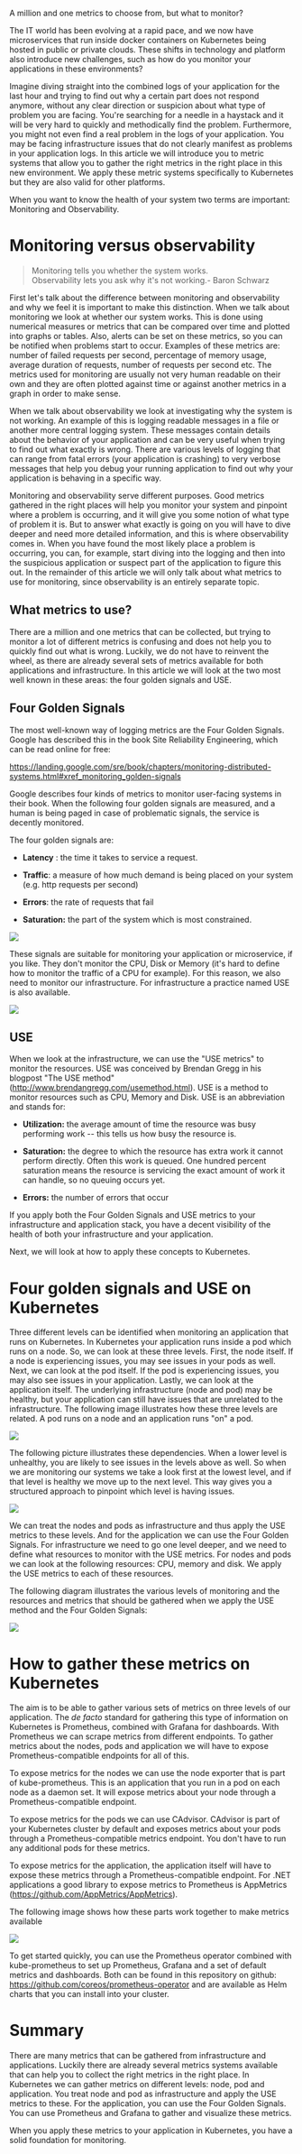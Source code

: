 A million and one metrics to choose from, but what to monitor?

The IT world has been evolving at a rapid pace, and we now have
microservices that run inside docker containers on Kubernetes being
hosted in public or private clouds. These shifts in technology and
platform also introduce new challenges, such as how do you monitor your
applications in these environments?

Imagine diving straight into the combined logs of your application for
the last hour and trying to find out why a certain part does not respond
anymore, without any clear direction or suspicion about what type of
problem you are facing. You're searching for a needle in a haystack and
it will be very hard to quickly and methodically find the problem.
Furthermore, you might not even find a real problem in the logs of your
application. You may be facing infrastructure issues that do not clearly
manifest as problems in your application logs. In this article we will
introduce you to metric systems that allow you to gather the right
metrics in the right place in this new environment. We apply these
metric systems specifically to Kubernetes but they are also valid for
other platforms.

When you want to know the health of your system two terms are important:
Monitoring and Observability.

# Monitoring versus observability 

> Monitoring tells you whether the system works.\
> Observability lets you ask why it\'s not working.- Baron Schwarz

First let's talk about the difference between monitoring and
observability and why we feel it is important to make this distinction.
When we talk about monitoring we look at whether our system works. This
is done using numerical measures or metrics that can be compared over
time and plotted into graphs or tables. Also, alerts can be set on these
metrics, so you can be notified when problems start to occur. Examples
of these metrics are: number of failed requests per second, percentage
of memory usage, average duration of requests, number of requests per
second etc. The metrics used for monitoring are usually not very human
readable on their own and they are often plotted against time or against
another metrics in a graph in order to make sense.

When we talk about observability we look at investigating why the system
is not working. An example of this is logging readable messages in a
file or another more central logging system. These messages contain
details about the behavior of your application and can be very useful
when trying to find out what exactly is wrong. There are various levels
of logging that can range from fatal errors (your application is
crashing) to very verbose messages that help you debug your running
application to find out why your application is behaving in a specific
way.

Monitoring and observability serve different purposes. Good metrics
gathered in the right places will help you monitor your system and
pinpoint where a problem is occurring, and it will give you some notion
of what type of problem it is. But to answer what exactly is going on
you will have to dive deeper and need more detailed information, and
this is where observability comes in. When you have found the most
likely place a problem is occurring, you can, for example, start diving
into the logging and then into the suspicious application or suspect
part of the application to figure this out. In the remainder of this
article we will only talk about what metrics to use for monitoring,
since observability is an entirely separate topic.

## What metrics to use?

There are a million and one metrics that can be collected, but trying to
monitor a lot of different metrics is confusing and does not help you to
quickly find out what is wrong. Luckily, we do not have to reinvent the
wheel, as there are already several sets of metrics available for both
applications and infrastructure. In this article we will look at the two
most well known in these areas: the four golden signals and USE.

## Four Golden Signals

The most well-known way of logging metrics are the Four Golden Signals.
Google has described this in the book Site Reliability Engineering,
which can be read online for free:

<https://landing.google.com/sre/book/chapters/monitoring-distributed-systems.html#xref_monitoring_golden-signals>

Google describes four kinds of metrics to monitor user-facing systems in
their book. When the following four golden signals are measured, and a
human is being paged in case of problematic signals, the service is
decently monitored.

The four golden signals are:

-   **Latency** : the time it takes to service a request.

-   **Traffic**: a measure of how much demand is being placed on your
    system (e.g. http requests per second)

-   **Errors**: the rate of requests that fail

-   **Saturation:** the part of the system which is most constrained.

![](./media/image1.png)

These signals are suitable for monitoring your application or
microservice, if you like. They don't monitor the CPU, Disk or Memory
(it's hard to define how to monitor the traffic of a CPU for example).
For this reason, we also need to monitor our infrastructure. For
infrastructure a practice named USE is also available.

![](./media/image2.png)


## USE

When we look at the infrastructure, we can use the "USE metrics" to
monitor the resources. USE was conceived by Brendan Gregg in his
blogpost "The USE method"
(<http://www.brendangregg.com/usemethod.html>). USE is a method to
monitor resources such as CPU, Memory and Disk. USE is an abbreviation
and stands for:

-   **Utilization:** the average amount of time the resource was busy
    performing work -- this tells us how busy the resource is.

-   **Saturation:** the degree to which the resource has extra work it
    cannot perform directly. Often this work is queued. One hundred
    percent saturation means the resource is servicing the exact amount
    of work it can handle, so no queuing occurs yet.

-   **Errors:** the number of errors that occur

If you apply both the Four Golden Signals and USE metrics to your
infrastructure and application stack, you have a decent visibility of
the health of both your infrastructure and your application.

Next, we will look at how to apply these concepts to Kubernetes.

# Four golden signals and USE on Kubernetes

Three different levels can be identified when monitoring an application
that runs on Kubernetes. In Kubernetes your application runs inside a
pod which runs on a node. So, we can look at these three levels. First,
the node itself. If a node is experiencing issues, you may see issues in
your pods as well. Next, we can look at the pod itself. If the pod is
experiencing issues, you may also see issues in your application.
Lastly, we can look at the application itself. The underlying
infrastructure (node and pod) may be healthy, but your application can
still have issues that are unrelated to the infrastructure. The
following image illustrates how these three levels are related. A pod
runs on a node and an application runs "on" a pod.

![](./media/image3.png)


The following picture illustrates these dependencies. When a lower level
is unhealthy, you are likely to see issues in the levels above as well.
So when we are monitoring our systems we take a look first at the lowest
level, and if that level is healthy we move up to the next level. This
way gives you a structured approach to pinpoint which level is having
issues.

![](./media/image4.png)


We can treat the nodes and pods as infrastructure and thus apply the USE
metrics to these levels. And for the application we can use the Four
Golden Signals. For infrastructure we need to go one level deeper, and
we need to define what resources to monitor with the USE metrics. For
nodes and pods we can look at the following resources: CPU, memory and
disk. We apply the USE metrics to each of these resources.

The following diagram illustrates the various levels of monitoring and
the resources and metrics that should be gathered when we apply the USE
method and the Four Golden Signals:

![](./media/image5.png)

# How to gather these metrics on Kubernetes

The aim is to be able to gather various sets of metrics on three levels
of our application. The *de facto* standard for gathering this type of
information on Kubernetes is Prometheus, combined with Grafana for
dashboards. With Prometheus we can scrape metrics from different
endpoints. To gather metrics about the nodes, pods and application we
will have to expose Prometheus-compatible endpoints for all of this.

To expose metrics for the nodes we can use the node exporter that is
part of kube-prometheus. This is an application that you run in a pod on
each node as a daemon set. It will expose metrics about your node
through a Prometheus-compatible endpoint.

To expose metrics for the pods we can use CAdvisor. CAdvisor is part of
your Kubernetes cluster by default and exposes metrics about your pods
through a Prometheus-compatible metrics endpoint. You don't have to run
any additional pods for these metrics.

To expose metrics for the application, the application itself will have
to expose these metrics through a Prometheus-compatible endpoint. For
.NET applications a good library to expose metrics to Prometheus is
AppMetrics (<https://github.com/AppMetrics/AppMetrics>).

The following image shows how these parts work together to make metrics
available

![](./media/image6.png)


To get started quickly, you can use the Prometheus operator combined
with kube-prometheus to set up Prometheus, Grafana and a set of default
metrics and dashboards. Both can be found in this repository on github:
<https://github.com/coreos/prometheus-operator> and are available as
Helm charts that you can install into your cluster.

# Summary

There are many metrics that can be gathered from infrastructure and
applications. Luckily there are already several metrics systems
available that can help you to collect the right metrics in the right
place. In Kubernetes we can gather metrics on different levels: node,
pod and application. You treat node and pod as infrastructure and apply
the USE metrics to these. For the application, you can use the Four
Golden Signals. You can use Prometheus and Grafana to gather and
visualize these metrics.

When you apply these metrics to your application in Kubernetes, you have
a solid foundation for monitoring.
